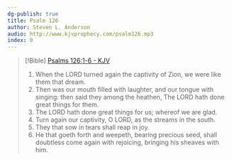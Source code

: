 ```yaml
---
dg-publish: true
title: Psalm 126
author: Steven L. Anderson
audio: http://www.kjvprophecy.com/psalm126.mp3
index: 0
---
```


> [!Bible] [Psalms 126:1-6 - KJV](https://bible-api.com/Psalm+126:1-6?translation=kjv)
> 1. When the LORD turned again the captivity of Zion, we were like them that dream.
> 2. Then was our mouth filled with laughter, and our tongue with singing: then said they among the heathen, The LORD hath done great things for them.
> 3. The LORD hath done great things for us;
whereof we are glad.
> 4. Turn again our captivity, O LORD, as the streams in the south.
> 5. They that sow in tears shall reap in joy.
> 6. He that goeth forth and weepeth, bearing precious seed, shall doubtless come again with rejoicing, bringing his sheaves with him.
